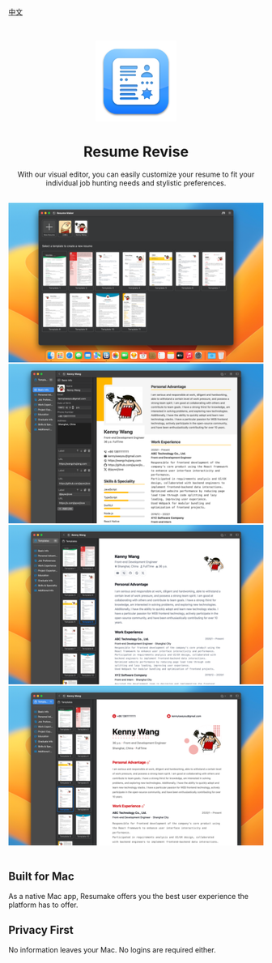 [中文](./README-zh.md)

<div align="center">
	<br />
	<br />
	<img src="./assets/logo.png" width="160" height="160" />
	<h1>Resume Revise</h1>
	<p>
		With our visual editor, you can easily customize your resume to fit your individual job hunting needs and stylistic preferences.
	</p>
	<br />
</div>

<div align="center">
	<img alt="SymbolScribe Screenshots" src="./assets/screenshots-1.png" />
	<img alt="SymbolScribe Screenshots" src="./assets/screenshots-2.png" />
	<img alt="SymbolScribe Screenshots" src="./assets/screenshots-3.png" />
	<img alt="SymbolScribe Screenshots" src="./assets/screenshots-4.png" />
</div>
<br />

## Built for Mac

As a native Mac app, Resumake offers you the best user experience the platform has to offer.

## Privacy First

No information leaves your Mac. No logins are required either.